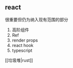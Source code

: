 ## react

很重要但仍为纳入现有范围的部分

1. 高阶组件
2. Ref
3. render props
4. react hook
5. typescript

[[垃圾堆|rust]]
